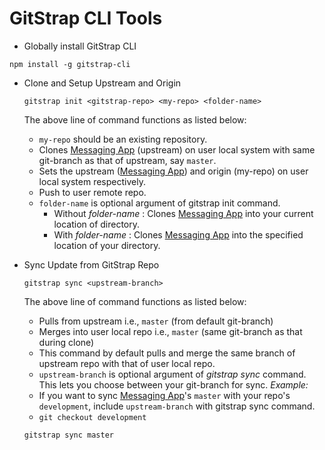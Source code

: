 # GitStrap CLI Tools

* Globally install GitStrap CLI
```
npm install -g gitstrap-cli
```

* Clone and Setup Upstream and Origin
  ```
  gitstrap init <gitstrap-repo> <my-repo> <folder-name>
  ```
  The above line of command functions as listed below:
  * ``` my-repo ``` should be an existing repository.
  * Clones [Messaging App](http://market.nativebase.io/view/react-native-messaging-app-with-backend) (upstream) on user local system with same git-branch as that of upstream, say ``` master ```.
  * Sets the upstream ([Messaging App](http://market.nativebase.io/view/react-native-messaging-app-with-backend)) and origin (my-repo) on user local system respectively.
  * Push to user remote repo.
  * ``` folder-name ``` is optional argument of gitstrap init command.
    * Without _folder-name_ : Clones [Messaging App](http://market.nativebase.io/view/react-native-messaging-app-with-backend) into your current location of directory.
    * With _folder-name_ : Clones [Messaging App](http://market.nativebase.io/view/react-native-messaging-app-with-backend) into the specified location of your directory.

* Sync Update from GitStrap Repo
  ```
  gitstrap sync <upstream-branch>
  ```
  The above line of command functions as listed below:
  * Pulls from upstream i.e., ```master``` (from default git-branch)
  * Merges into user local repo i.e., ```master``` (same git-branch as that during clone)
  * This command by default pulls and merge the same branch of upstream repo with that of user local repo.
  * ```upstream-branch``` is optional argument of _gitstrap sync_ command.
  This lets you choose between your git-branch for sync.
  _Example:_
  * If you want to sync [Messaging App](http://market.nativebase.io/view/react-native-messaging-app-with-backend)'s ```master``` with your repo's ```development```, include ```upstream-branch``` with gitstrap sync command.
  * ```git checkout development```

  ```gitstrap sync master```
